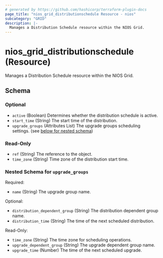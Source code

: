 ```yaml
---
# generated by https://github.com/hashicorp/terraform-plugin-docs
page_title: "nios_grid_distributionschedule Resource - nios"
subcategory: "GRID"
description: |-
  Manages a Distribution Schedule resource within the NIOS Grid.
---
```


# nios_grid_distributionschedule (Resource)

Manages a Distribution Schedule resource within the NIOS Grid.



<!-- schema generated by tfplugindocs -->
## Schema

### Optional

- `active` (Boolean) Determines whether the distribution schedule is active.
- `start_time` (String) The start time of the distribution.
- `upgrade_groups` (Attributes List) The upgrade groups scheduling settings. (see [below for nested schema](#nestedatt--upgrade_groups))

### Read-Only

- `ref` (String) The reference to the object.
- `time_zone` (String) Time zone of the distribution start time.

<a id="nestedatt--upgrade_groups"></a>
### Nested Schema for `upgrade_groups`

Required:

- `name` (String) The upgrade group name.

Optional:

- `distribution_dependent_group` (String) The distribution dependent group name.
- `distribution_time` (String) The time of the next scheduled distribution.

Read-Only:

- `time_zone` (String) The time zone for scheduling operations.
- `upgrade_dependent_group` (String) The upgrade dependent group name.
- `upgrade_time` (Number) The time of the next scheduled upgrade.
